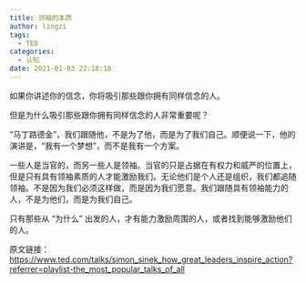 ```yaml
---
title: 领袖的本质
author: lingzi
tags:
  - TED
categories:
  - 认知
date: 2021-01-03 22:18:18
---
```


如果你讲述你的信念，你将吸引那些跟你拥有同样信念的人。

但是为什么吸引那些跟你拥有同样信念的人非常重要呢？

“马丁路德金”，我们跟随他，不是为了他，而是为了我们自己。顺便说一下，他的演讲是，“我有一个梦想”，而不是我有一个方案。

一些人是当官的，而另一些人是领袖。当官的只是占据在有权力和威严的位置上，但是只有具有领袖素质的人才能激励我们。无论他们是个人还是组织，我们都追随领袖。不是因为我们必须这样做，而是因为我们愿意。我们跟随具有领袖能力的人，不是为他们，而是为我们自己。

只有那些从 “为什么” 出发的人，才有能力激励周围的人，或者找到能够激励他们的人。



原文链接：https://www.ted.com/talks/simon_sinek_how_great_leaders_inspire_action?referrer=playlist-the_most_popular_talks_of_all